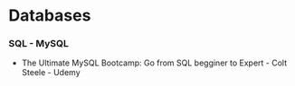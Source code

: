 # Databases


### SQL - MySQL
* The Ultimate  MySQL Bootcamp: Go from SQL begginer to Expert - Colt Steele - Udemy
